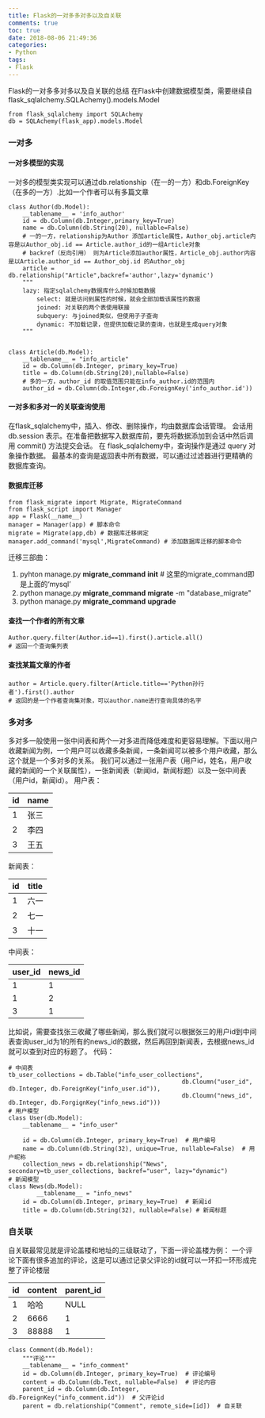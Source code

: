 ```yaml
---
title: Flask的一对多多对多以及自关联
comments: true
toc: true
date: 2018-08-06 21:49:36
categories:
- Python
tags:
- Flask
---
```

Flask的一对多多对多以及自关联的总结<!--more-->
在Flask中创建数据模型类，需要继续自flask_sqlalchemy.SQLAchemy().models.Model
```
from flask_sqlalchemy import SQLAchemy
db = SQLAchemy(flask_app).models.Model
```

### 一对多
#### 一对多模型的实现
一对多的模型类实现可以通过db.relationship（在一的一方）和db.ForeignKey（在多的一方）.比如一个作者可以有多篇文章
```
class Author(db.Model):
    __tablename__ = 'info_author'
    id = db.Column(db.Integer,primary_key=True)
    name = db.Column(db.String(20), nullable=False)
    # 一的一方，relationship为Author 添加article属性，Author_obj.article内容是以Author_obj.id == Article.author_id的一组Article对象
    # backref（反向引用） 则为Article添加author属性，Article_obj.author内容是以Article.author_id == Author_obj.id 的Author_obj
    article = db.relationship("Article",backref='author',lazy='dynamic')
    """
    lazy: 指定sqlalchemy数据库什么时候加载数据
        select: 就是访问到属性的时候，就会全部加载该属性的数据
        joined: 对关联的两个表使用联接
        subquery: 与joined类似，但使用子子查询
        dynamic: 不加载记录，但提供加载记录的查询，也就是生成query对象
    """


class Article(db.Model):
    __tablename__ = "info_article"
    id = db.Column(db.Integer, primary_key=True)
    title = db.Column(db.String(20),nullable=False)
    # 多的一方，author_id 的取值范围只能在info_author.id的范围内
    author_id = db.Column(db.Integer,db.ForeignKey('info_author.id'))

```
#### 一对多和多对一的关联查询使用
在flask_sqlalchemy中，插入、修改、删除操作，均由数据库会话管理。
会话用 db.session 表示。在准备把数据写入数据库前，要先将数据添加到会话中然后调用 commit() 方法提交会话。
在 flask_sqlalchemy中，查询操作是通过 query 对象操作数据。
最基本的查询是返回表中所有数据，可以通过过滤器进行更精确的数据库查询。
#### 数据库迁移
```
from flask_migrate import Migrate, MigrateCommand
from flask_script import Manager
app = Flask(__name__)
manager = Manager(app) # 脚本命令
migrate = Migrate(app,db) # 数据库迁移绑定
manager.add_command('mysql',MigrateCommand) # 添加数据库迁移的脚本命令
```
迁移三部曲：
1. pyhton manage.py **migrate_command** **init** # 这里的migrate_command即是上面的‘mysql’
2. python manage.py **migrate_command** **migrate** -m "database_migrate"
3. python manage.py **migrate_command** **upgrade**
#### 查找一个作者的所有文章
```
Author.query.filter(Author.id==1).first().article.all()
# 返回一个查询集列表
```
#### 查找某篇文章的作者
```
author = Article.query.filter(Article.title=='Python孙行者').first().author
# 返回的是一个作者查询集对象，可以author.name进行查询具体的名字
```
### 多对多
多对多一般使用一张中间表和两个一对多进而降低难度和更容易理解。下面以用户收藏新闻为例，一个用户可以收藏多条新闻，一条新闻可以被多个用户收藏，那么这个就是一个多对多的关系。
我们可以通过一张用户表（用户id，姓名，用户收藏的新闻的一个关联属性），一张新闻表（新闻id，新闻标题）以及一张中间表（用户id，新闻id）。
用户表：

|id|name|
|-----|----|
|1|张三|
|2|李四|
|3|王五|

新闻表：

|id|title|
|-----|----|
|1|六一|
|2|七一|
|3|十一|

中间表：

|user_id|news_id|
|-----|----|
|1|1|
|1|2|
|3|1|

比如说，需要查找张三收藏了哪些新闻，那么我们就可以根据张三的用户id到中间表查询user_id为1的所有的news_id的数据，然后再回到新闻表，去根据news_id就可以查到对应的标题了。
代码：
```
# 中间表
tb_user_collections = db.Table("info_user_collections",
                                                 db.Cloumn("user_id", db.Integer, db.ForeignKey("info_user.id")),
                                                 db.Cloumn("news_id", db.Integer, db.ForgignKey("info_news.id")))
# 用户模型
class User(db.Model):
    __tablename__ = "info_user"

    id = db.Column(db.Integer, primary_key=True)  # 用户编号
    name = db.Column(db.String(32), unique=True, nullable=False)  # 用户昵称
    collection_news = db.relationship("News", secondary=tb_user_collections, backref="user", lazy="dynamic")   
# 新闻模型
class News(db.Model):
        __tablename__ = "info_news"       
    id = db.Column(db.Integer, primary_key=True)  # 新闻id   
    title = db.Column(db.String(32), nullable=False) # 新闻标题
```

### 自关联
自关联最常见就是评论盖楼和地址的三级联动了，下面一评论盖楼为例：
一个评论下面有很多追加的评论，这是可以通过记录父评论的id就可以一环扣一环形成完整了评论楼层

|id|content|parent_id|
|-----|----|----|
|1|哈哈|NULL|
|2|6666|1|
|3|88888|1|


```
class Comment(db.Model):
    """评论"""
    __tablename__ = "info_comment"
    id = db.Column(db.Integer, primary_key=True)  # 评论编号
    content = db.Column(db.Text, nullable=False)  # 评论内容
    parent_id = db.Column(db.Integer, db.ForeignKey("info_comment.id"))  # 父评论id
    parent = db.relationship("Comment", remote_side=[id])  # 自关联
```
